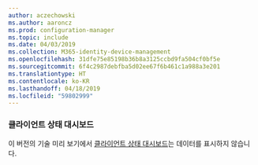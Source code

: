 ```yaml
---
author: aczechowski
ms.author: aaroncz
ms.prod: configuration-manager
ms.topic: include
ms.date: 04/03/2019
ms.collection: M365-identity-device-management
ms.openlocfilehash: 31dfe75e85198b36b8a3125ccbd9fa504cf0bf5e
ms.sourcegitcommit: 6f4c2987debfba5d02ee67f6b461c1a988a3e201
ms.translationtype: HT
ms.contentlocale: ko-KR
ms.lasthandoff: 04/18/2019
ms.locfileid: "59802999"
---
```

### <a name="ki_health"></a> 클라이언트 상태 대시보드

이 버전의 기술 미리 보기에서 [클라이언트 상태 대시보드](/sccm/core/get-started/2019/technical-preview-1901#bkmk_health)는 데이터를 표시하지 않습니다.